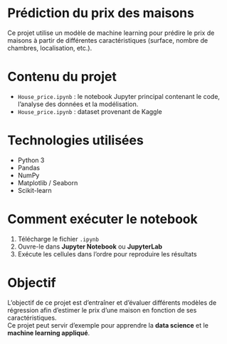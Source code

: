 # Prédiction du prix des maisons

Ce projet utilise un modèle de machine learning pour prédire le prix de maisons à partir de différentes caractéristiques (surface, nombre de chambres, localisation, etc.).

# Contenu du projet

- `House_price.ipynb` : le notebook Jupyter principal contenant le code, l’analyse des données et la modélisation.
- `House_price.ipynb` : dataset provenant de Kaggle

# Technologies utilisées

- Python 3  
- Pandas  
- NumPy  
- Matplotlib / Seaborn  
- Scikit-learn

# Comment exécuter le notebook

1. Télécharge le fichier `.ipynb`
2. Ouvre-le dans **Jupyter Notebook** ou **JupyterLab**
3. Exécute les cellules dans l’ordre pour reproduire les résultats

# Objectif

L’objectif de ce projet est d’entraîner et d’évaluer différents modèles de régression afin d’estimer le prix d’une maison en fonction de ses caractéristiques.  
Ce projet peut servir d’exemple pour apprendre la **data science** et le **machine learning appliqué**.

